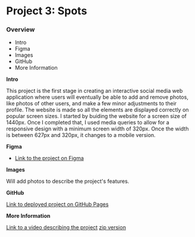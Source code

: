 # Project 3: Spots

### Overview

- Intro
- Figma
- Images
- GitHub
- More Information

**Intro**

This project is the first stage in creating an interactive social media web application where users will eventually be able to add and remove photos, like photos of other users, and make a few minor adjustments to their profile. The website is made so all the elements are displayed correctly on popular screen sizes. I started by buiding the website for a screen size of 1440px. Once I completed that, I used media queries to allow for a responsive design with a minimum screen width of 320px. Once the width is between 627px and 320px, it changes to a mobile version.

**Figma**

- [Link to the project on Figma](https://www.figma.com/file/BBNm2bC3lj8QQMHlnqRsga/Sprint-3-Project-%E2%80%94-Spots?type=design&node-id=2%3A60&mode=design&t=afgNFybdorZO6cQo-1)

**Images**

Will add photos to describe the project's features.

**GitHub**

[Link to deployed project on GitHub Pages](https://github.com/melissa-feeney/se_project_spots.git)

**More Information**

[Link to a video describing the project](https://drive.google.com/file/d/17qAeCMR2kARRq1ZOPDjEwAbaoj1Mu22v/view?usp=sharing)
[zip version](https://drive.google.com/file/d/1eRCg1LicddRiyghopNp1fAthrtbSc7MK/view?usp=drive_link)
